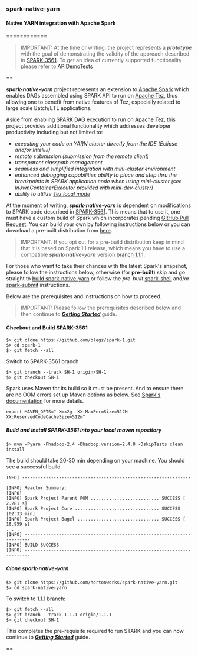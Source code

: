 ### spark-native-yarn 

#### Native YARN integration with Apache Spark
============

> IMPORTANT: At the time or writing, the project represents a **_prototype_** with the goal of demonstrating 
the validity of the approach described in [SPARK-3561](https://issues.apache.org/jira/browse/SPARK-3561). 
To get an idea of currently supported functionality please refer to 
[APIDemoTests](https://github.com/hortonworks/spark-native-yarn/blob/master/src/test/scala/org/apache/spark/tez/APIDemoTests.scala)

==

**_spark-native-yarn_** project represents an extension to [Apache Spark](https://spark.apache.org/) which enables DAGs assembled using SPARK API to run on [Apache Tez](http://tez.apache.org/),
thus allowing one to benefit from native features of Tez, especially related to large scale Batch/ETL applications.

Aside from enabling SPARK DAG execution to run on [Apache Tez](http://tez.apache.org/), this project provides additional functionality which addresses developer productivity including but not limited to:
 * _executing your code on YARN cluster directly from the IDE (Eclipse and/or IntelliJ)_
 * _remote submission (submission from the remote client)_
 * _transparent classpath management_ 
 * _seamless and simplified integration with mini-cluster environment_ 
 * _enhanced debugging capabilities ability to place and step thru the breakpoints in SPARK application code when using mini-cluster (see InJvmContainerExecutor provided with [mini-dev-cluster](https://github.com/hortonworks/mini-dev-cluster))_
 * _ability to utilize [Tez local mode](http://tez.apache.org/localmode.html)_
 
At the moment of writing, _**spark-native-yarn**_ is dependent on modifications to SPARK code described in [SPARK-3561](https://issues.apache.org/jira/browse/SPARK-3561). 
This means that to use it, one must have a custom build of Spark which incorporates pending [GitHub Pull Request](https://github.com/apache/spark/pull/2849).
You can build your own by following instructions below or you can download a pre-built distribution from [here](jjjj).

> IMPORTANT: If you opt out for a pre-build distribution keep in mind that it is based on Spark 1.1 release, which means you have to use a compatible **_spark-native-yarn_**
version [branch 1.1.1](https://github.com/hortonworks/spark-native-yarn/tree/1.1.1).

For those who want to take their chances with the latest Spark's snapshot, please follow the instructions below, otherwise (for __pre-built__) skip and go straight to 
[build spark-native-yarn](https://github.com/hortonworks/spark-native-yarn/tree/master#clone-spark-native-yarn) or follow the _pre-built_ 
[spark-shell](https://github.com/hortonworks/spark-native-yarn/wiki/Spark-Shell) and/or [spark-submit](https://github.com/hortonworks/spark-native-yarn/wiki/Spark-Submit) instructions.


Below are the prerequisites and instructions on how to proceed.

> IMPORTANT: Please follow the prerequisites described below and then continue to [**_Getting Started_**](https://github.com/hortonworks/spark-native-yarn/wiki/Home) guide.

#### Checkout and Build SPARK-3561
```
$> git clone https://github.com/olegz/spark-1.git
$> cd spark-1
$> git fetch --all
```

Switch to SPARK-3561 branch

```
$> git branch --track SH-1 origin/SH-1
$> git checkout SH-1
```
Spark uses Maven for its build so it must be present. And to ensure there are no OOM errors set up Maven options as below. 
See [Spark's documentation](https://spark.apache.org/docs/latest/building-with-maven.html) for more details.

```
export MAVEN_OPTS="-Xmx2g -XX:MaxPermSize=512M -XX:ReservedCodeCacheSize=512m"
```

##### Build and install SPARK-3561 into your local maven repository

```
$> mvn -Pyarn -Phadoop-2.4 -Dhadoop.version=2.4.0 -DskipTests clean install
```
The build should take 20-30 min depending on your machine. You should see a successful build
```
INFO] ------------------------------------------------------------------------
[INFO] Reactor Summary:
[INFO]
[INFO] Spark Project Parent POM .......................... SUCCESS [  2.281 s]
[INFO] Spark Project Core ................................ SUCCESS [02:33 min]
[INFO] Spark Project Bagel ............................... SUCCESS [ 18.959 s]
. . .
[INFO] ------------------------------------------------------------------------
[INFO] BUILD SUCCESS
[INFO] ------------------------------------------------------------------------
```

##### Clone spark-native-yarn

```
$> git clone https://github.com/hortonworks/spark-native-yarn.git
$> cd spark-native-yarn
```

To switch to 1.1.1 branch:

```
$> git fetch --all
$> git branch --track 1.1.1 origin/1.1.1
$> git checkout SH-1
```

This completes the pre-requisite required to run STARK and you can now 
continue to [**_Getting Started_**](https://github.com/hortonworks/spark-native-yarn/wiki/Home) guide.

==



